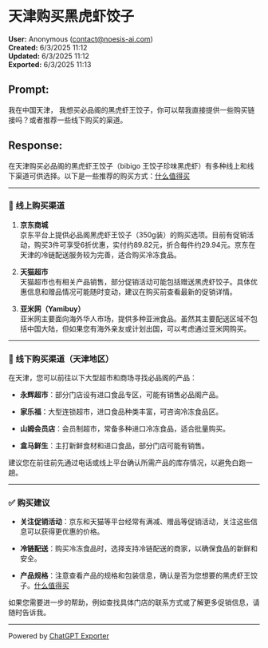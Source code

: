 # 天津购买黑虎虾饺子

**User:** Anonymous (contact@noesis-ai.com)  
**Created:** 6/3/2025 11:12  
**Updated:** 6/3/2025 11:12  
**Exported:** 6/3/2025 11:13  

## Prompt:
我在中国天津， 我想买必品阁的黑虎虾王饺子，你可以帮我直接提供一些购买链接吗？或者推荐一些线下购买的渠道。

## Response:
在天津购买必品阁的黑虎虾王饺子（bibigo 王饺子珍味黑虎虾）有多种线上和线下渠道可供选择。以下是一些推荐的购买方式：[什么值得买](https://www.smzdm.com/p/135347791/?utm_source=chatgpt.com)

* * *

### 🛒 线上购买渠道

1.  **京东商城**  
    京东平台上提供必品阁黑虎虾王饺子（350g装）的购买选项。目前有促销活动，购买3件可享受6折优惠，实付约89.82元，折合每件约29.94元。京东在天津的冷链配送服务较为完善，适合购买冷冻食品。
    
2.  **天猫超市**  
    天猫超市也有相关产品销售，部分促销活动可能包括赠送黑虎虾饺子。具体优惠信息和赠品情况可能随时变动，建议在购买前查看最新的促销详情。
    
3.  **亚米网（Yamibuy）**  
    亚米网主要面向海外华人市场，提供多种亚洲食品。虽然其主要配送区域不包括中国大陆，但如果您有海外亲友或计划出国，可以考虑通过亚米网购买。
    

* * *

### 🏬 线下购买渠道（天津地区）

在天津，您可以前往以下大型超市和商场寻找必品阁的产品：

*   **永辉超市**：部分门店设有进口食品专区，可能有销售必品阁产品。
    
*   **家乐福**：大型连锁超市，进口食品种类丰富，可咨询冷冻食品区。
    
*   **山姆会员店**：会员制超市，常备多种进口冷冻食品，适合批量购买。
    
*   **盒马鲜生**：主打新鲜食材和进口食品，部分门店可能有销售。
    

建议您在前往前先通过电话或线上平台确认所需产品的库存情况，以避免白跑一趟。

* * *

### ✅ 购买建议

*   **关注促销活动**：京东和天猫等平台经常有满减、赠品等促销活动，关注这些信息可以获得更优惠的价格。
    
*   **冷链配送**：购买冷冻食品时，选择支持冷链配送的商家，以确保食品的新鲜和安全。
    
*   **产品规格**：注意查看产品的规格和包装信息，确认是否为您想要的黑虎虾王饺子。[什么值得买](https://www.smzdm.com/p/62531656/?utm_source=chatgpt.com)
    

如果您需要进一步的帮助，例如查找具体门店的联系方式或了解更多促销信息，请随时告诉我。



---
Powered by [ChatGPT Exporter](https://www.chatgptexporter.com)
